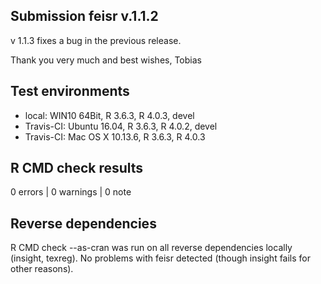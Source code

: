 ## Submission feisr v.1.1.2
v 1.1.3 fixes a bug in the previous release.

Thank you very much and best wishes, 
Tobias

## Test environments
* local: WIN10 64Bit, R 3.6.3, R 4.0.3, devel
* Travis-CI: Ubuntu 16.04, R 3.6.3, R 4.0.2, devel
* Travis-CI: Mac OS X 10.13.6, R 3.6.3, R 4.0.3

## R CMD check results

0 errors | 0 warnings | 0 note

## Reverse dependencies

R CMD check --as-cran was run on all reverse dependencies locally (insight, texreg). No problems with feisr detected (though insight fails for other reasons).


